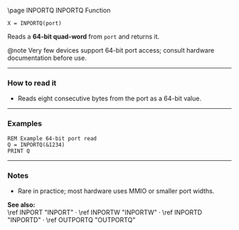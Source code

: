 \page INPORTQ INPORTQ Function
```basic
X = INPORTQ(port)
```

Reads a **64-bit quad-word** from `port` and returns it.


@note Very few devices support 64-bit port access; consult hardware documentation before use.

---

### How to read it

- Reads eight consecutive bytes from the port as a 64-bit value.

---

### Examples
```basic
REM Example 64-bit port read
Q = INPORTQ(&1234)
PRINT Q
```

---

### Notes
- Rare in practice; most hardware uses MMIO or smaller port widths.

**See also:**  
\ref INPORT "INPORT" · \ref INPORTW "INPORTW" · \ref INPORTD "INPORTD" · \ref OUTPORTQ "OUTPORTQ"